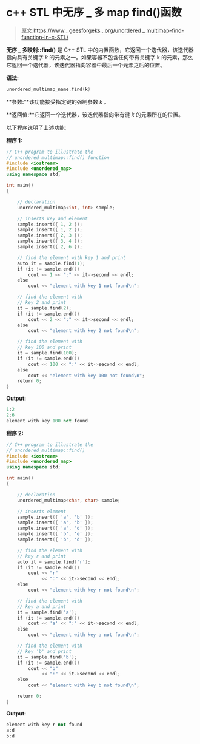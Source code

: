 # c++ STL 中无序 _ 多 map find()函数

> 原文:[https://www . geesforgeks . org/unordered _ multimap-find-function-in-c-STL/](https://www.geeksforgeeks.org/unordered_multimap-find-function-in-c-stl/)

**无序 _ 多映射::find()** 是 C++ STL 中的内置函数，它返回一个迭代器，该迭代器指向具有关键字 *k* 的元素之一。如果容器不包含任何带有关键字 k 的元素，那么它返回一个迭代器，该迭代器指向容器中最后一个元素之后的位置。

**语法:**

```cpp
unordered_multimap_name.find(k)
```

**参数:**该功能接受指定键的强制参数 *k* 。

**返回值:**它返回一个迭代器，该迭代器指向带有键 *k* 的元素所在的位置。

以下程序说明了上述功能:

**程序 1:**

```cpp
// C++ program to illustrate the
// unordered_multimap::find() function
#include <iostream>
#include <unordered_map>
using namespace std;

int main()
{

    // declaration
    unordered_multimap<int, int> sample;

    // inserts key and element
    sample.insert({ 1, 2 });
    sample.insert({ 1, 2 });
    sample.insert({ 2, 3 });
    sample.insert({ 3, 4 });
    sample.insert({ 2, 6 });

    // find the element with key 1 and print
    auto it = sample.find(1);
    if (it != sample.end())
        cout << 1 << ":" << it->second << endl;
    else
        cout << "element with key 1 not found\n";

    // find the element with
    // key 2 and print
    it = sample.find(2);
    if (it != sample.end())
        cout << 2 << ":" << it->second << endl;
    else
        cout << "element with key 2 not found\n";

    // find the element with
    // key 100 and print
    it = sample.find(100);
    if (it != sample.end())
        cout << 100 << ":" << it->second << endl;
    else
        cout << "element with key 100 not found\n";
    return 0;
}
```

**Output:**

```cpp
1:2
2:6
element with key 100 not found

```

**程序 2:**

```cpp
// C++ program to illustrate the
// unordered_multimap::find()
#include <iostream>
#include <unordered_map>
using namespace std;

int main()
{

    // declaration
    unordered_multimap<char, char> sample;

    // inserts element
    sample.insert({ 'a', 'b' });
    sample.insert({ 'a', 'b' });
    sample.insert({ 'a', 'd' });
    sample.insert({ 'b', 'e' });
    sample.insert({ 'b', 'd' });

    // find the element with
    // key r and print
    auto it = sample.find('r');
    if (it != sample.end())
        cout << "r"
             << ":" << it->second << endl;
    else
        cout << "element with key r not found\n";

    // find the element with
    // key a and print
    it = sample.find('a');
    if (it != sample.end())
        cout << 'a' << ":" << it->second << endl;
    else
        cout << "element with key a not found\n";

    // find the element with
    // key 'b' and print
    it = sample.find('b');
    if (it != sample.end())
        cout << "b"
             << ":" << it->second << endl;
    else
        cout << "element with key b not found\n";

    return 0;
}
```

**Output:**

```cpp
element with key r not found
a:d
b:d

```